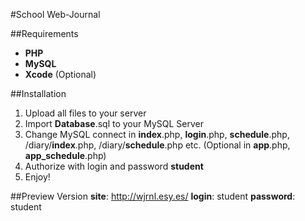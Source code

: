 #School Web-Journal

##Requirements
- **PHP**
- **MySQL**
- **Xcode** (Optional)

##Installation
1. Upload all files to your server
2. Import **Database**.sql to your MySQL Server
3. Change MySQL connect in **index**.php, **login**.php, **schedule**.php, /diary/**index**.php, /diary/**schedule**.php etc. (Optional in **app**.php, **app_schedule**.php)
4. Authorize with login and password **student**
5. Enjoy!

##Preview Version
**site**: http://wjrnl.esy.es/
**login**: student
**password**: student

